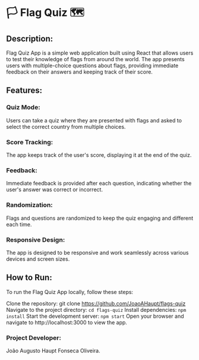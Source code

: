<h1> 🏳 Flag Quiz 🗺</h1>
<h2>Description:</h2>
Flag Quiz App is a simple web application built using React that allows users to test their knowledge of flags from around the world. The app presents users with multiple-choice questions about flags, providing immediate feedback on their answers and keeping track of their score.

<h2>Features:</h2>

<h3>Quiz Mode:</h3> Users can take a quiz where they are presented with flags and asked to select the correct country from multiple choices.
<h3>Score Tracking:</h3> The app keeps track of the user's score, displaying it at the end of the quiz.
<h3>Feedback:</h3> Immediate feedback is provided after each question, indicating whether the user's answer was correct or incorrect.
<h3>Randomization:</h3> Flags and questions are randomized to keep the quiz engaging and different each time.
<h3>Responsive Design:</h3> The app is designed to be responsive and work seamlessly across various devices and screen sizes.

<h2>How to Run:</h2>
To run the Flag Quiz App locally, follow these steps:

Clone the repository: git clone https://github.com/JoaoAHaupt/flags-quiz
Navigate to the project directory: `cd flags-quiz`
Install dependencies: `npm install`
Start the development server: `npm start`
Open your browser and navigate to http://localhost:3000 to view the app.

<h3>Project Developer: </h3>João Augusto Haupt Fonseca Oliveira.
